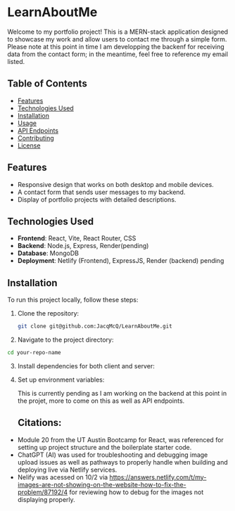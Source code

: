 # LearnAboutMe

Welcome to my portfolio project! This is a MERN-stack application designed to showcase my work and allow users to contact me through a simple form. Please note at this point in time I am developping the backenf for receiving data from the contact form; in the meantime, feel free to reference my email listed. 

## Table of Contents

- [Features](#features)
- [Technologies Used](#technologies-used)
- [Installation](#installation)
- [Usage](#usage)
- [API Endpoints](#api-endpoints)
- [Contributing](#contributing)
- [License](#license)

## Features

- Responsive design that works on both desktop and mobile devices.
- A contact form that sends user messages to my backend.
- Display of portfolio projects with detailed descriptions.

## Technologies Used

- **Frontend**: React, Vite, React Router, CSS
- **Backend**: Node.js, Express, Render(pending)
- **Database**: MongoDB
- **Deployment**: Netlify (Frontend), ExpressJS, Render (backend) pending 

## Installation

To run this project locally, follow these steps:

1. Clone the repository:

   ```bash
   git clone git@github.com:JacqMcQ/LearnAboutMe.git

2. Navigate to the project directory:

```bash
cd your-repo-name 
```

3. Install dependencies for both client and server:

4. Set up environment variables:

   This is currently pending as I am working on the backend at this point in the projet, more to come on this as well as API endpoints. 

   ## Citations:

- Module 20 from the UT Austin Bootcamp for React, was referenced for setting up project structure and the boilerplate starter code. 
- ChatGPT (AI) was used for troubleshooting and debugging image upload issues as well as pathways to properly handle when building and deploying live via Netlify services. 
- Nelify was acessed on 10/2 via https://answers.netlify.com/t/my-images-are-not-showing-on-the-website-how-to-fix-the-problem/87192/4 for reviewing how to debug for the images not displaying properly.






